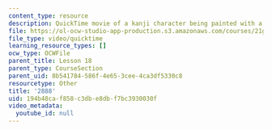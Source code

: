 ```yaml
---
content_type: resource
description: QuickTime movie of a kanji character being painted with a brush.
file: https://ol-ocw-studio-app-production.s3.amazonaws.com/courses/21g-504-japanese-iv-spring-2009/194b48caf858c3dbe8dbf7bc3930030f_2888.mov
file_type: video/quicktime
learning_resource_types: []
ocw_type: OCWFile
parent_title: Lesson 18
parent_type: CourseSection
parent_uid: 8b541784-586f-4e65-3cee-4ca3df5330c8
resourcetype: Other
title: '2888'
uid: 194b48ca-f858-c3db-e8db-f7bc3930030f
video_metadata:
  youtube_id: null
---
```

